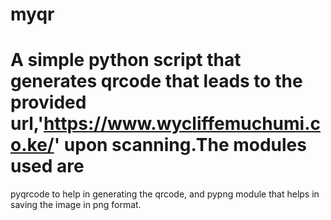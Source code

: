 # myqr
# A simple python script that generates qrcode that leads to the provided url,'https://www.wycliffemuchumi.co.ke/' upon scanning.The modules used are
  pyqrcode to help in generating the qrcode, and pypng module that helps in saving the image in png format.
